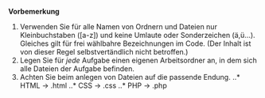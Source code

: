 **Vorbemerkung**


1. Verwenden Sie für alle Namen von Ordnern und Dateien nur Kleinbuchstaben ([a-z]) und keine Umlaute oder Sonderzeichen (ä,ü...). Gleiches gilt für frei wählbahre Bezeichnungen im Code. (Der Inhalt ist von dieser Regel selbstvertändlich nicht betroffen.)
2. Legen Sie für *jede* Aufgabe einen eigenen Arbeitsordner an, in dem sich alle
Dateien der Aufgabe befinden.
3. Achten Sie beim anlegen von Dateien auf die passende Endung.
..* HTML → .html
..* CSS → .css
..* PHP → .php

